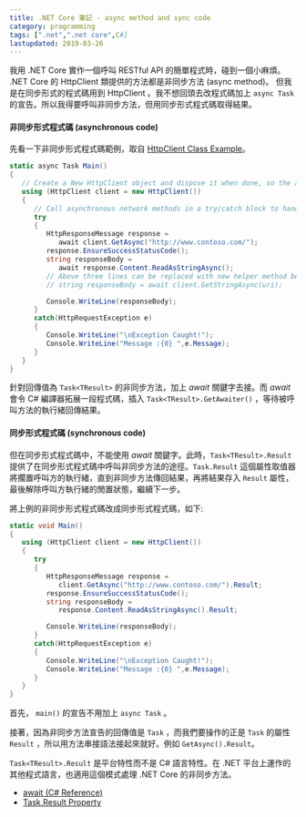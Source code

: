 ```yaml
---
title: .NET Core 筆記 - async method and sync code
category: programming
tags: [".net",".net core",C#]
lastupdated: 2019-03-26
---
```


我用 .NET Core 實作一個呼叫 RESTful API 的簡單程式時，碰到一個小麻煩。 .NET Core 的 HttpClient 類提供的方法都是非同步方法 (async method)。
但我是在同步形式的程式碼用到 HttpClient 。我不想回頭去改程式碼加上 `async Task` 的宣告。所以我得要呼叫非同步方法，但用同步形式程式碼取得結果。

<!--more-->

#### 非同步形式程式碼 (asynchronous code)

先看一下非同步形式程式碼範例，取自 [HttpClient Class Example](https://docs.microsoft.com/zh-tw/dotnet/api/system.net.http.httpclient?view=netcore-2.2)。

```csharp
static async Task Main()
{
   // Create a New HttpClient object and dispose it when done, so the app doesn't leak resources
   using (HttpClient client = new HttpClient())
   {
      // Call asynchronous network methods in a try/catch block to handle exceptions
      try
      {
         HttpResponseMessage response = 
            await client.GetAsync("http://www.contoso.com/");
         response.EnsureSuccessStatusCode();
         string responseBody = 
            await response.Content.ReadAsStringAsync();
         // Above three lines can be replaced with new helper method below
         // string responseBody = await client.GetStringAsync(uri);

         Console.WriteLine(responseBody);
      }  
      catch(HttpRequestException e)
      {
         Console.WriteLine("\nException Caught!");
         Console.WriteLine("Message :{0} ",e.Message);
      }
   }
}
```

針對回傳值為 `Task<TResult>` 的非同步方法，加上 *await*  關鍵字去接。而 *await* 會令 C# 編譯器拓展一段程式碼，插入 `Task<TResult>.GetAwaiter()` ，等待被呼叫方法的執行緒回傳結果。

#### 同步形式程式碼 (synchronous code)

但在同步形式程式碼中，不能使用 *await* 關鍵字。此時，`Task<TResult>.Result` 提供了在同步形式程式碼中呼叫非同步方法的途徑。`Task.Result` 這個屬性取值器將擱置呼叫方的執行緒，直到非同步方法傳回結果，再將結果存入 `Result` 屬性，最後解除呼叫方執行緒的閒置狀態，繼續下一步。

將上例的非同步形式程式碼改成同步形式程式碼，如下:

```csharp
static void Main()
{
   using (HttpClient client = new HttpClient())
   {
      try
      {
         HttpResponseMessage response = 
            client.GetAsync("http://www.contoso.com/").Result;
         response.EnsureSuccessStatusCode();
         string responseBody = 
            response.Content.ReadAsStringAsync().Result;

         Console.WriteLine(responseBody);
      }  
      catch(HttpRequestException e)
      {
         Console.WriteLine("\nException Caught!");
         Console.WriteLine("Message :{0} ",e.Message);
      }
   }
}
```

首先， `main()` 的宣告不用加上 `async Task` 。

接著，因為非同步方法宣告的回傳值是 `Task` ，而我們要操作的正是 `Task` 的屬性 `Result` ，所以用方法串接語法接起來就好。例如 `GetAsync().Result`。

`Task<TResult>.Result` 是平台特性而不是 C# 語言特性。在 .NET 平台上運作的其他程式語言，也適用這個模式處理 .NET Core 的非同步方法。

+ [await (C# Reference)](https://docs.microsoft.com/zh-tw/dotnet/csharp/language-reference/keywords/await)
+ [Task.Result Property](https://docs.microsoft.com/zh-tw/dotnet/api/system.threading.tasks.task-1.result?view=netcore-2.2)
